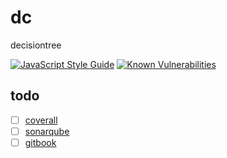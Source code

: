 # dc
decisiontree

[![JavaScript Style Guide](https://cdn.rawgit.com/standard/standard/master/badge.svg)](https://github.com/standard/standard)
[![Known Vulnerabilities](https://snyk.io/test/github/itacirgabral/dc/badge.svg?targetFile=package.json)](https://snyk.io/test/github/itacirgabral/dc?targetFile=package.json)
## todo
- [ ] [coverall](https://coveralls.io/)
- [ ] [sonarqube](https://www.sonarqube.org/)
- [ ] [gitbook](https://www.gitbook.com/)
